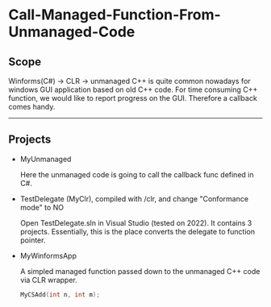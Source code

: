 # Call-Managed-Function-From-Unmanaged-Code

## Scope
Winforms(C#) -> CLR -> unmanaged C++ is quite common nowadays for windows GUI application based on old C++ code. For time consuming C++ function, we would like to report progress on the GUI. Therefore a callback comes handy.
****
## Projects
* MyUnmanaged

   Here the unmanaged code is going to call the callback func defined in C#.
* TestDelegate (MyClr), compiled with /clr, and change "Conformance mode" to NO

   Open TestDelegate.sln in Visual Studio (tested on 2022). It contains 3 projects.
   Essentially, this is the place converts the delegate to function pointer.

* MyWinformsApp

   A simpled managed function passed down to the unmanaged C++ code via CLR wrapper.
   ```CPP
   MyCSAdd(int n, int m);
   ```